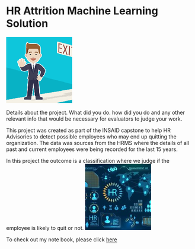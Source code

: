 # HR Attrition Machine Learning Solution


![enter image description here](https://github.com/rvalmiki/rvalmiki/blob/main/bLVjXrpg.png?raw=true)

Details about the project. What did you do. how did you do and any other relevant info that would be necessary for evaluators to judge your work.

This project was created as part of the INSAID capstone to help HR Advisories to detect possible employees who may end up quitting the organization. The data was sources from the HRMS where the details of all past and current employees were being recorded for the last 15 years.

In this project the outcome is a classification where we judge if the employee is likely to quit or not.
![enter image description here](https://github.com/rvalmiki/rvalmiki/blob/main/Pa4zOKsQ.jpeg?raw=true)

To check out my note book, please click [here](https://github.com/rvalmiki/rvalmiki/blob/main/HR_Analytics.ipynb)
